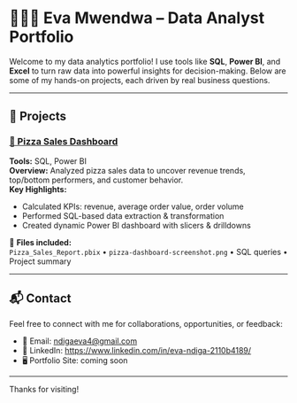 # 👩🏽‍💻 Eva Mwendwa – Data Analyst Portfolio

Welcome to my data analytics portfolio! I use tools like **SQL**, **Power BI**, and **Excel** to turn raw data into powerful insights for decision-making. Below are some of my hands-on projects, each driven by real business questions.

---

## 📁 Projects

### [🍕 Pizza Sales Dashboard](./pizza-sales-dashboard)

**Tools:** SQL, Power BI  
**Overview:** Analyzed pizza sales data to uncover revenue trends, top/bottom performers, and customer behavior.  
**Key Highlights:**
- Calculated KPIs: revenue, average order value, order volume
- Performed SQL-based data extraction & transformation
- Created dynamic Power BI dashboard with slicers & drilldowns

📎 **Files included:**  
`Pizza_Sales_Report.pbix` • `pizza-dashboard-screenshot.png` • SQL queries • Project summary

---

## 📬 Contact

Feel free to connect with me for collaborations, opportunities, or feedback:

- 📧 Email: ndigaeva4@gmail.com  
- 💼 LinkedIn: https://www.linkedin.com/in/eva-ndiga-2110b4189/ 
- 🖥️ Portfolio Site: coming soon

---

Thanks for visiting!
